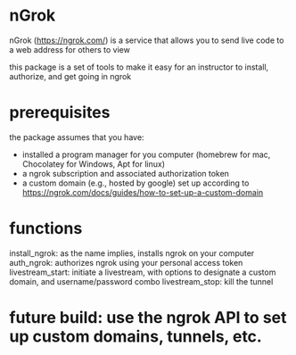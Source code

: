 # nGrok

nGrok (https://ngrok.com/) is a service that allows you to send live code to a web address for others to view

this package is a set of tools to make it easy for an instructor to install, authorize, and get going in ngrok

# prerequisites

the package assumes that you have:
- installed a program manager for you computer (homebrew for mac, Chocolatey for Windows, Apt for linux)
- a ngrok subscription and associated authorization token
- a custom domain (e.g., hosted by google) set up according to https://ngrok.com/docs/guides/how-to-set-up-a-custom-domain


# functions

install_ngrok: as the name implies, installs ngrok on your computer
auth_ngrok: authorizes ngrok using your personal access token
livestream_start: initiate a livestream, with options to designate a custom domain, and username/password combo
livestream_stop: kill the tunnel

# future build: use the ngrok API to set up custom domains, tunnels, etc.
